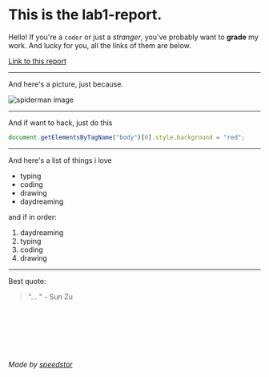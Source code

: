 # This is the lab1-report.
Hello! If you're a `coder` or just a *stranger*, you've probably want to **grade** my work. And lucky for you, all the links of them are below.

[Link to this report](./lab1-report.md)

---
And here's a picture, just because.

![spiderman image](https://speedstor.net/src/square/spiderMan.jpg)

---
And if want to hack, just do this
```javascript
document.getElementsByTagName("body")[0].style.background = "red";
```

---
And here's a list of things i love
* typing
* coding
* drawing
* daydreaming

and if in order:
1. daydreaming
2. typing
3. coding
4. drawing


---

Best quote:
> "...  " - Sun Zu



<br/>
<br/>
<br/>
<br/>
<br/>

###### Made by [speedstor](https://speedstor.net)